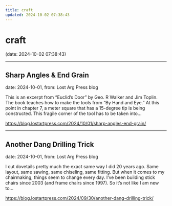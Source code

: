 ```yaml
---
title: craft
updated: 2024-10-02 07:38:43
---
```


# craft

(date: 2024-10-02 07:38:43)

---

## Sharp Angles & End Grain

date: 2024-10-01, from: Lost Arg Press blog

This is an excerpt from &#8220;Euclid&#8217;s Door&#8221; by Geo. R Walker and Jim Toplin. The book teaches how to make the tools from &#8220;By Hand and Eye.&#8221; At this point in chapter 7, a meter square that has a 15-degree tip is being constructed. This fragile corner of the tool has to be taken into... 

<https://blog.lostartpress.com/2024/10/01/sharp-angles-end-grain/>

---

## Another Dang Drilling Trick

date: 2024-10-01, from: Lost Arg Press blog

I cut dovetails pretty much the exact same way I did 20 years ago. Same layout, same sawing, same chiseling, same fitting. But when it comes to my chairmaking, things seem to change every day. I’ve been building stick chairs since 2003 (and frame chairs since 1997). So it’s not like I am new to... 

<https://blog.lostartpress.com/2024/09/30/another-dang-drilling-trick/>

